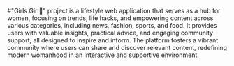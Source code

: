 #"Girls Girl💋" project is a lifestyle web application that serves as a hub for women, focusing on trends, life hacks, and empowering content across various categories, including news, fashion, sports, and food. It provides users with valuable insights, practical advice, and engaging community support, all designed to inspire and inform. The platform fosters a vibrant community where users can share and discover relevant content, redefining modern womanhood in an interactive and supportive environment.

